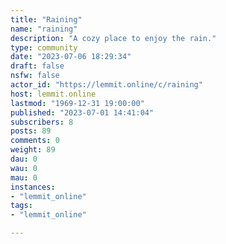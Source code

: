 ```yaml
---
title: "Raining" 
name: "raining"
description: "A cozy place to enjoy the rain."
type: community
date: "2023-07-06 18:29:34"
draft: false
nsfw: false
actor_id: "https://lemmit.online/c/raining"
host: lemmit.online
lastmod: "1969-12-31 19:00:00"
published: "2023-07-01 14:41:04"
subscribers: 8
posts: 89
comments: 0
weight: 89
dau: 0
wau: 0
mau: 0
instances:
- "lemmit_online"
tags: 
- "lemmit_online"

---
```

